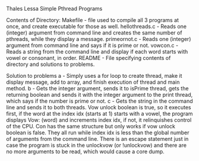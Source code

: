 Thales Lessa
Simple Pthread Programs

Contents of Directory:
Makefile - file used to compile all 3 programs at once, and create executable for those as well.
hellothreads.c - Reads one (integer) argument from command line and creates the same number of pthreads, while they display a message.
primeornot.c - Reads one (integer) argument from command line and says if it is prime or not.
vowcon.c - Reads a string from the command line and display if each word starts with vowel or consonant, in order.
README - File specifying contents of directory and solutions to problems.

Solution to problems
a - Simply uses a for loop to create thread, make it display message, add to array, and finish execution of thread and main method.
b - Gets the integer argument, sends it to isPrime thread, gets the returning boolean and sends it with the integer argument to the print thread, which says if the number is prime or not.
c - Gets the string in the command line and sends it to both threads. Vow unlock boolean is true, so it executes first, if the word at the index idx (starts at 1) starts with a vowel, the program displays Vow: (word) and increments index idx, if not, it relinquishes control of the CPU. Con has the same structure but only works if vow unlock boolean is false. They all run while index idx is less than the global number of arguments from the command line. There is an escape statement just in case the program is stuck in the unlockvow (or !unlockvow) and there are no more arguments to be read, which would cause a core dump.
